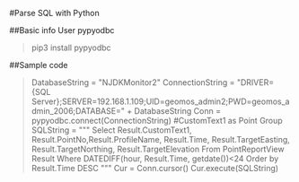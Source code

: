 #Parse SQL with Python

##Basic info
User pypyodbc
> pip3 install pypyodbc

##Sample code
>DatabaseString = "NJDKMonitor2"
>ConnectionString = "DRIVER={SQL Server};SERVER=192.168.1.109;UID=geomos_admin2;PWD=geomos_admin_2006;DATABASE=" +  DatabaseString
>Conn = pypyodbc.connect(ConnectionString)
> \#CustomText1 as Point Group
>SQLString = """
>             Select Result.CustomText1, Result.PointNo,Result.ProfileName, Result.Time, Result.TargetEasting, Result.TargetNorthing, Result.TargetElevation
>             From PointReportView Result
>             Where DATEDIFF(hour, Result.Time, getdate())<24
>             Order by Result.Time DESC
>           """
>Cur = Conn.cursor()
>Cur.execute(SQLString)

